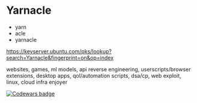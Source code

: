 # Yarnacle
* yarn
* acle
* yarnacle

https://keyserver.ubuntu.com/pks/lookup?search=Yarnacle&fingerprint=on&op=index

websites, games, ml models, api reverse engineering, userscripts/browser extensions, desktop apps, qol/automation scripts, dsa/cp, web exploit, linux, cloud infra enjoyer

[![Codewars badge](https://www.codewars.com/users/Yarnacle/badges/large)](https://www.codewars.com/users/Yarnacle)
